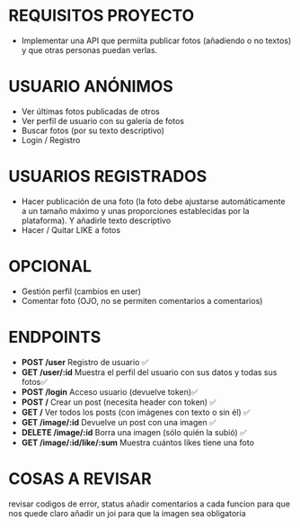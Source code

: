 # REQUISITOS PROYECTO

- Implementar una API que permiita publicar fotos (añadiendo o no textos) y que otras personas puedan verlas.

# USUARIO ANÓNIMOS

- Ver últimas fotos publicadas de otros
- Ver perfil de usuario con su galería de fotos
- Buscar fotos (por su texto descriptivo)
- Login / Registro

# USUARIOS REGISTRADOS

- Hacer publicación de una foto (la foto debe ajustarse automáticamente a un tamaño máximo y unas proporciones establecidas por la plataforma). Y añadirle texto descriptivo
- Hacer / Quitar LIKE a fotos

# OPCIONAL

- Gestión perfil (cambios en user)
- Comentar foto (OJO, no se permiten comentarios a comentarios)

# ENDPOINTS

- **POST /user** Registro de usuario ✅
- **GET /user/:id** Muestra el perfil del usuario con sus datos y todas sus fotos✅
- **POST /login** Acceso usuario (devuelve token)✅
- **POST /** Crear un post (necesita header con token) ✅
- **GET /** Ver todos los posts (con imágenes con texto o sin él) ✅
- **GET /image/:id** Devuelve un post con una imagen ✅
- **DELETE /image/:id** Borra una imagen (sólo quién la subió) ✅
- **GET /image/:id/like/:sum** Muestra cuántos likes tiene una foto

<!-- imagen/1/user/1/like
imagen/1/user/2/null
imagen/1/user/3/like
imagen/1/user/4/like
imagen/1/user/5/porelculotelahinco
imagen/1/user/6/null

GET imagen/1/like/3 -->

# COSAS A REVISAR

revisar codigos de error, status
añadir comentarios a cada funcion para que nos quede claro
añadir un joi para que la imagen sea obligatoria
